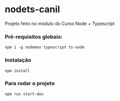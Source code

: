 # nodets-canil

Projeto feito no módulo do Curso Node + Typescript

### Pré-requisitos globais:

`npm i -g nodemon typescript ts-node`

### Instalação
`npm install`


### Para rodar o projeto
`npm run start-dev`
